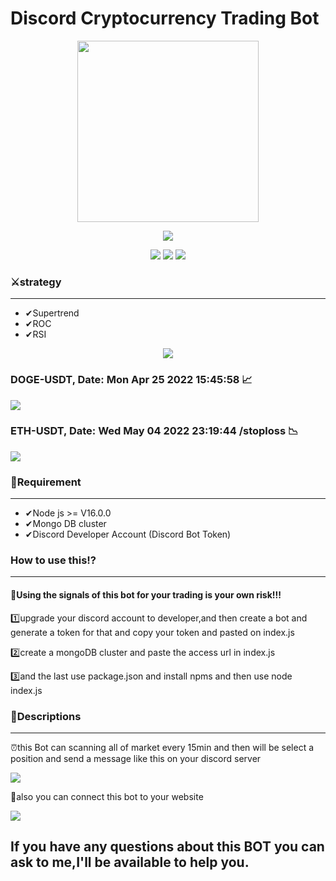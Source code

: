 # Discord Cryptocurrency Trading Bot 
<p align="center"> 
  <img src="https://iili.io/XSA0gt.md.png" width='290px'/>
</p>
<p align="center">
  <img src="https://dcbadge.vercel.app/api/shield/509271102653202433"/>
</p>

<p align="center">
  <img src="https://img.shields.io/badge/Node.js-43853D?style=for-the-badge&logo=node.js&logoColor=white"/>
  <img src="https://img.shields.io/badge/Version-1.0.04-red"/>
  <img src='https://img.shields.io/badge/Discord-7289DA?style=for-the-badge&logo=discord&logoColor=white'/>
</p>
<h3>⚔strategy</h3><hr />
<ul>
  <li>✔Supertrend</li>
  <li>✔ROC</li>
  <li>✔RSI</li>
</ul>
<p align="center">
  <img src='https://iili.io/XCnBBR.png'/>
  <h3>DOGE-USDT, Date: Mon Apr 25 2022 15:45:58 📈</h3>
  <img src='https://iili.io/XColoJ.png'/>
  <h3>ETH-USDT, Date: Wed May 04 2022 23:19:44 /stoploss 📉</h3>
  <img src='https://i.postimg.cc/3x351d0N/Capturethe.png'/>
</p>
<h3>📓Requirement</h3><hr />
<ul>
  <li>✔Node js >= V16.0.0</li>
  <li>✔Mongo DB cluster</li>
  <li>✔Discord Developer Account (Discord Bot Token)</li>
</ul>
<h3>How to use this⁉</h3><hr />
<h4>🔴Using the signals of this bot for your trading is your own risk!!!</h4>
<p>1️⃣upgrade your discord account to developer,and then create a bot and generate a token for that and copy your token and pasted on index.js</p>
<p>2️⃣create a mongoDB cluster and paste the access url in index.js</p>
<p>3️⃣and the last use package.json and install npms and then use node index.js</p>
<h3>📜Descriptions</h3><hr />
<p>⏰this Bot can scanning all of market every 15min and then will be select a position and send a message like this on your discord server</p>
<img src='https://iili.io/VPNDVR.png'/>
<p>📌also you can connect this bot to your website</p>
<img src='https://iili.io/WIeRJS.png'/>
<h2>If you have any questions about this BOT you can ask to me,I'll be available to help you.</h2>
